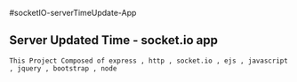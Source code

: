 #socketIO-serverTimeUpdate-App

## Server Updated Time - socket.io app

` This Project Composed of express , http , socket.io , ejs , javascript , jquery , bootstrap , node `
                                                                                                        

